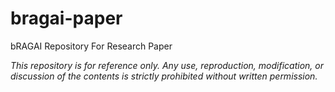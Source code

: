 # bragai-paper
bRAGAI Repository For Research Paper

_This repository is for reference only. Any use, reproduction, modification, or discussion of the contents is strictly prohibited without written permission._
